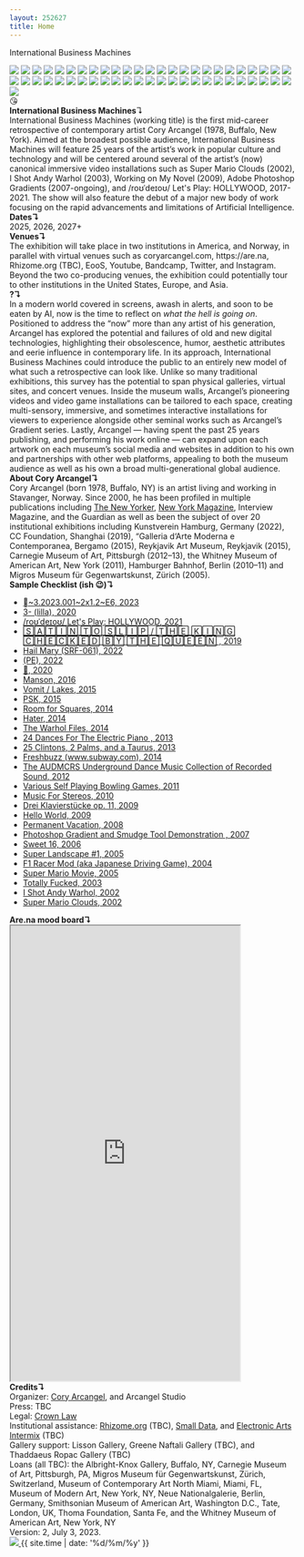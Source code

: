 ```yaml
---
layout: 252627
title: Home
---
```

International Business Machines
<br>
<div class="thumbs">
<a href="https://coryarcangel.com/shows/super-mario-movie"><img src="https://coryarcangel.com/assets/thumbs/DeitchProjects-NewYork-2005-01-install-4-database-ih-thumb.jpg"></a>
<a href="https://coryarcangel.com/shows/the-source"><img src="https://coryarcangel.com/assets/thumbs/the-source-nyabf-2015-09-install-8-website-EK-thumb.jpg"></a>
<a href="https://coryarcangel.com/shows/remind-me-tomorrow"><img src="https://coryarcangel.com/assets/thumbs/remind-me-tomorrow-2021-04-web-ih--ARwk-thumb.jpg"></a>
<a href="https://coryarcangel.com/things-i-made/2021-004"><img src="https://coryarcangel.com/assets/thumbs/rodeo-2021-004-web-ih--PIZX-thumb.jpg"></a>
<a href="https://coryarcangel.com/shows/speakers-going-hammer"><img src="https://coryar-thumb.jpgcangel.com/assets/thumbs/lisson-london-2011-10-install-3-database-KA-thumb.jpg"></a>
<a href="https://coryarcangel.com/shows/century-21"><img src="https://coryarcangel.com/assets/thumbs/c21-2021-03-web-za--PkPx-thumb.jpg"></a>
<a href="https://coryarcangel.com/shows/topline"><img src="https://coryarcangel.com/assets/thumbs/cc-foundation-topline-2019-XX-web-ih--AzKP-thumb.jpg"></a>
<a href="https://coryarcangel.com/things-i-made/2005-021-super-landscape-1"><img src="https://coryarcangel.com/assets/thumbs/super-landscape-2005-021-install-database-migros-unknown-thumb.jpg"></a>
<a href="https://coryarcangel.com/things-i-made/2018-121-untitled"><img src="https://coryarcangel.com/assets/thumbs/untitled-2018-121-db-ug--3efH-thumb.jpg"></a>
<a href="https://coryarcangel.com/things-i-made/2010-023-composition-7"><img src="https://coryarcangel.com/assets/thumbs/composition-7-2010-023-install-database-HBM-thumb.jpg"></a>
<a href="https://coryarcangel.com/shows/mig-29-soviet-fighter-plane-and-clouds"><img src="https://coryarcangel.com/assets/thumbs/Mig-29-Soviet-2005-03-install-database-08-thumb.jpg"></a>
<a href="https://coryarcangel.com/things-i-made/2017-042-photoshop-cs"><img src="https://coryarcangel.com/assets/thumbs/photoshop-cs-2017-042-database-02-thumb.jpg"></a>
<a href="https://coryarcangel.com/things-i-made/2016-076-currentmood"><img src="https://coryarcangel.com/assets/thumbs/currentmood-2016-076-database-dt--F7Kh-thumb.jpg"></a>
<a href="https://coryarcangel.com/things-i-made/2016-052-more-to-explore"><img src="https://coryarcangel.com/assets/thumbs/More-to-Explore-2016-052-database-ih-6-thumb.jpg"></a>
<a href="https://coryarcangel.com/things-i-made/2016-019-30-pour"><img src="https://coryarcangel.com/assets/thumbs/30-pour-2016-019-full-database-JH-thumb.jpg"></a>
<a href="https://coryarcangel.com/things-i-made/2014-040-gravers"><img src="https://coryarcangel.com/assets/thumbs/gravers-2014-040-full-Heart-01-database-SM-thumb.jpg"></a>
<a href="https://coryarcangel.com/shows/topline"><img src="https://coryarcangel.com/assets/thumbs/cc-foundation-topline-2019--web-ih--01Cu-thumb.jpg"></a>
<a href="https://coryarcangel.com/shows/back-off"><img src="https://coryarcangel.com/assets/thumbs/firstsite-2019-05-web-da--mKVx-thumb.jpg"></a>
<a href="https://coryarcangel.com/shows/be-the-first-of-your-friends"><img src="https://coryarcangel.com/assets/thumbs/espace-louis-vuitton-munich-2015-04-install-11-database-CK-thumb.jpg"></a>
<a href="https://coryarcangel.com/shows/this-is-all-so-crazy-everybody-seems-so-famous"><img src="https://coryarcangel.com/assets/thumbs/gamec-bergamo-2015-04-install-1-database-RM-thumb.jpg"></a>
<a href="https://coryarcangel.com/shows/this-is-all-so-crazy-everybody-seems-so-famous"><img src="https://coryarcangel.com/assets/thumbs/gamec-bergamo-2015-04-install-2-database-RM-thumb.jpg"></a>
<a href="https://coryarcangel.com/things-i-made/2015-022-trust-no-bitch"><img src="https://coryarcangel.com/assets/thumbs/trust-no-bitch-2015-022-detail-3-database-EK-thumb.jpg"></a>
<a href="https://coryarcangel.com/shows/acknowledgement-circulation-obscurity-system-ambience"><img src="https://coryarcangel.com/assets/thumbs/rhizome-2014-06-database-install-10-ih-thumb.jpg"></a>
<a href="https://coryarcangel.com/shows/tldr-new-york"><img src="https://coryarcangel.com/assets/thumbs/team-ny-2014-09-install-16-database-thumb.jpg"></a>
<a href="https://coryarcangel.com/things-i-made/2014-046-raw-youth"><img src="https://coryarcangel.com/assets/thumbs/raw-youth-2014-046-install-Heart-01-database-SM-thumb.jpg"></a>
<a href="https://coryarcangel.com/things-i-made/2012-117-express-yourself-clearly"><img src="https://coryarcangel.com/assets/thumbs/express-yourself-clearly-2012-117-full-database-Team-thumb.jpg"></a>
<a href="https://coryarcangel.com/shows/tldr-venice"><img src="https://coryarcangel.com/assets/thumbs/team-venice-2014-09-install-2-database-jm-thumb.jpg"></a>
<a href="https://coryarcangel.com/things-i-made/2014-024-the-warhol-files"><img src="https://coryarcangel.com/assets/thumbs/the-warhol-files-2014-024-digital-database-ih-thumb.jpg"></a>
<a href="https://coryarcangel.com/things-i-made/2013-198-photoshop-cs"><img src="https://coryarcangel.com/assets/thumbs/gradient-carpet-2013-198-install-Heart-01-database-SM-thumb.jpg"></a>
<a href="https://coryarcangel.com/shows/regarding-warhol"><img src="https://coryarcangel.com/assets/thumbs/Warhol-Pittsburgh-2013-02-install-05-database-Warhol_1-thumb.jpg"></a>
<a href="https://coryarcangel.com/shows/speakers-going-hammer"><img src="https://coryarcangel.com/assets/thumbs/lisson-london-2011-10-install-9-database-KA-thumb.jpg"></a>
<a href="https://coryarcangel.com/things-i-made/2011-081-timeless-standards"><img src="https://coryarcangel.com/assets/thumbs/timeless-standards-2011-081-full-cropped-database-KA-thumb.jpg"></a>
<a href="https://coryarcangel.com/things-i-made/2011-020-another-5-minute-romp-thru-the-ip"><img src="https://coryarcangel.com/assets/thumbs/romp-ip-2011-020-still-1-database-ih-thumb.jpg"></a>
<a href="https://coryarcangel.com/things-i-made/2011-009-various-self-playing-bowling-games"><img src="https://coryarcangel.com/assets/thumbs/BarbicanCurve-London-2011-02-install-4-database-EW-thumb.jpg"></a>
<a href="https://coryarcangel.com/things-i-made/2007-013-photoshop-gradient-and-smudge-tool-demonstration"><img src="https://coryarcangel.com/assets/thumbs/photoshop-smudge-2007-013-digital-database-ih-thumb.jpg"></a>
<a href="https://coryarcangel.com/things-i-made/2009-003-dreiklavierstucke-op-11"><img src="https://coryarcangel.com/assets/thumbs/drei-klavierstucke-2009-003-still-6-database-ih-thumb.jpg"></a>
<a href="https://coryarcangel.com/things-i-made/2009-036-hello-world"><img src="https://coryarcangel.com/assets/thumbs/hello-world-2009-036-digital-database-ih-thumb.jpg"></a>
<a href="https://coryarcangel.com/shows/flying-foxes"><img src="https://coryarcangel.com/assets/thumbs/flying-foxes-2022-011-web-fd--3CVG-thumb.jpg"></a>
<a href="https://coryarcangel.com/things-i-made/2010-021-bronzer-flash"><img src="https://coryarcangel.com/assets/thumbs/bronzer-flash-2010-021-disc-database-ih-thumb.jpg"></a>
<a href="https://coryarcangel.com/things-i-made/2010-045-photoshop-cs"><img src="https://coryarcangel.com/assets/thumbs/photoshop-2010-045-full-cropped-database-ropac-thumb.jpg"></a>
<a href="https://coryarcangel.com/things-i-made/2010-076-sports-products"><img src="https://coryarcangel.com/assets/thumbs/sports-products-2010-076-full-database-ropac_1-thumb.jpg"></a>
<a href="https://coryarcangel.com/things-i-made/2010-089-timeless-standards-4"><img src="https://coryarcangel.com/assets/thumbs/timeless-standards-2010-089-full-cropped-database-ropac-thumb.jpg"></a>
<a href="https://coryarcangel.com/shows/image-is-everything"><img src="https://coryarcangel.com/assets/thumbs/Ropac-Paris-2010-11-install-2-database-GR-thumb.jpg"></a>
<a href="https://coryarcangel.com/shows/sharjah-biennial-leaving-the-echo-chamber"><img src="https://coryarcangel.com/assets/thumbs/destroyed-jeans-2018-125-db-saf--wbBE-thumb.jpg"></a>
<a href="https://coryarcangel.com/things-i-made/2003-001-totally-fucked"><img src="https://coryarcangel.com/assets/thumbs/fucked-2003-001-still-2-database-ih-thumb.jpg"></a>
<a href="https://coryarcangel.com/things-i-made/2018-006-cats"><img src="https://coryarcangel.com/assets/thumbs/cats-2018-006-full-database-ih-1-1038-thumb.jpg"></a>
<a href="https://coryarcangel.com/things-i-made/2002-002-i-shot-andy-warhol"><img src="https://coryarcangel.com/assets/thumbs/i-shot-andy-2002-002-install-1-database-ih-thumb.jpg"></a>
<a href="https://coryarcangel.com/things-i-made/2004-002-f1-racer-mod"><img src="https://coryarcangel.com/assets/thumbs/f1-racer-2004-002-screen-shot-2-database-ih-thumb.jpg"></a>
<a href="https://coryarcangel.com/shows/liste"><img src="https://coryarcangel.com/assets/thumbs/Liste-2004-install-database-team-02-thumb.jpg"></a>
<a href="https://coryarcangel.com/things-i-made/2020-075"><img src="https://coryarcangel.com/assets/thumbs/rtyi-2020-075-web-ih--vLLX-thumb.jpg"></a>
<a href="https://coryarcangel.com/things-i-made/2022-057"><img src="https://coryarcangel.com/assets/thumbs/~3-2022-057-web-sa--0W0V-thumb.jpg"></a>
</div>
<div class="TXT">
😘
<br>
<b>International Business Machines</b>↴
<br>
International Business Machines (working title) is the first mid-career retrospective of contemporary artist Cory Arcangel (1978, Buffalo, New York). Aimed at the broadest possible audience, International Business Machines will feature 25 years of the artist’s work in popular culture and technology and will be centered around several of the artist’s (now) canonical immersive video installations such as Super Mario Clouds (2002), I Shot Andy Warhol (2003), Working on My Novel (2009), Adobe Photoshop Gradients (2007-ongoing), and /roʊˈdeɪoʊ/ Let's Play: HOLLYWOOD, 2017-2021. The show will also feature the debut of a major new body of work focusing on the rapid advancements and limitations of Artificial Intelligence.
<br>
<b>Dates↴</b>
<br>
2025, 2026, 2027+
<br>
<b>Venues↴</b>
<br>
The exhibition will take place in two institutions in America, and Norway, in parallel with virtual venues such as coryarcangel.com, https://are.na, Rhizome.org (TBC), EooS, Youtube, Bandcamp, Twitter, and Instagram. Beyond the two co-producing venues, the exhibition could potentially tour to other institutions in the United States, Europe, and Asia.
<br>
<b>?↴</b>
<br>
In a modern world covered in screens, awash in alerts, and soon to be eaten by AI, now is the time to reflect on <i>what the hell is going on</i>. Positioned to address the “now” more than any artist of his generation, Arcangel has explored the potential and failures of old and new digital technologies, highlighting their obsolescence, humor, aesthetic attributes and eerie influence in contemporary life. In its approach, International Business Machines could introduce the public to an entirely new model of what such a retrospective can look like. Unlike so many traditional exhibitions, this survey has the potential to span physical galleries, virtual sites, and concert venues. Inside the museum walls, Arcangel’s pioneering videos and video game installations can be tailored to each space, creating multi-sensory, immersive, and sometimes interactive installations for viewers to experience alongside other seminal works such as Arcangel’s Gradient series. Lastly, Arcangel — having spent the past 25 years publishing, and performing his work online — can expand upon each artwork on each museum’s social media and websites in addition to his own and partnerships with other web platforms, appealing to both the museum audience as well as his own a broad multi-generational global audience.
<br>
<b>About Cory Arcangel↴</b>
<br> 	
Cory Arcangel (born 1978, Buffalo, NY) is an artist living and working in Stavanger, Norway. Since 2000, he has been profiled in multiple publications including <a href="https://www.newyorker.com/magazine/2011/05/30/futurism">The New Yorker</a>, <a href="https://nymag.com/arts/art/features/cory-arcangel-2011-5/">New York Magazine</a>, Interview Magazine, and the Guardian as well as been the subject of over 20 institutional exhibitions including Kunstverein Hamburg, Germany (2022), CC Foundation, Shanghai (2019), “Galleria d‘Arte Moderna e Contemporanea, Bergamo (2015), Reykjavik Art Museum, Reykjavik (2015), Carnegie Museum of Art, Pittsburgh (2012–13), the Whitney Museum of American Art, New York (2011), Hamburger Bahnhof, Berlin (2010–11) and Migros Museum für Gegenwartskunst, Zürich (2005).
<br>
<b>Sample Checklist (ish 😉)↴</b>
<br>
<ul>
<li>
<a href="https://coryarcangel.com/things-i-made/2023-001">
~3.2023.001~2x1.2~E6, 2023
</a>
</li>
<li>
<a href="https://coryarcangel.com/things-i-made/2020-041-illa">
3- (lilla), 2020
</a>
</li>
<li>
<a href="https://coryarcangel.com/things-i-made/2017-006-rodeo-performance" style="pointer-events: none;">
/roʊˈdeɪoʊ/ Let's Play: HOLLYWOOD, 2021
</a>
</li>
<li>
<a href="https://coryarcangel.com/things-i-made/2019-063-satin-to-slip">
🅂🄰🅃🄸🄽 🅃🄾 🅂🄻🄸🄿 / 🅃🄷🄴 🄺🄸🄽🄶 🄲🄷🄴🄲🄺🄴🄳 🄱🅈 🅃🄷🄴 🅀🅄🄴🄴🄽 , 2019
</a>
</li>
<li>
<a href="https://coryarcangel.com/things-i-made/2022-015">
Hail Mary (SRF-061), 2022
</a>
</li>
<li>
<a href="https://coryarcangel.com/things-i-made/2022-047">
(PE), 2022
</a>
</li>
<li>
<a href="https://coryarcangel.com/things-i-made/2020-008-grin">
🤗, 2020
</a>
</li>
<li>
<a href="https://coryarcangel.com/things-i-made/2016-025-manson">
Manson, 2016
</a>
</li>
<li>
<a href="https://coryarcangel.com/things-i-made/2015-064-vomit-lakes">
Vomit / Lakes, 2015
</a>
</li>
<li>
<a href="https://coryarcangel.com/things-i-made/2014-146-psk">
PSK, 2015
</a>
</li>
<li>
<a href="https://coryarcangel.com/things-i-made/2014-121-room-for-squares">
Room for Squares, 2014
</a>
</li>
<li>
<a href="https://coryarcangel.com/things-i-made/2014-041-hater">
Hater, 2014
</a>
</li>
<li>
<a href="https://coryarcangel.com/things-i-made/2014-024-the-warhol-files">
The Warhol Files, 2014
</a>
</li>
<li>
<a href="https://coryarcangel.com/things-i-made/2013-218-24-dances-for-the-electric-piano">
24 Dances For The Electric Piano , 2013
</a>
</li>
<li>
<a href="https://coryarcangel.com/things-i-made/2013-206-25-clintons-2-palms-and-a-taurus">
25 Clintons, 2 Palms, and a Taurus, 2013
</a>
</li>
<li>
<a href="https://coryarcangel.com/things-i-made/2013-169-freshbuzz">
Freshbuzz (www.subway.com), 2014
</a>
</li>
<li>
<a href="https://coryarcangel.com/things-i-made/2011-156-audmcrs-installation">
The AUDMCRS Underground Dance Music Collection of Recorded Sound, 2012
</a>
</li>
<li>
<a href="https://coryarcangel.com/things-i-made/2011-009-various-self-playing-bowling-games">
Various Self Playing Bowling Games, 2011
</a>
</li>
<li>
<a href="https://coryarcangel.com/things-i-made/2010-025-music-for-stereos">
Music For Stereos, 2010
</a>
</li>
<li>
<a href="https://coryarcangel.com/things-i-made/2009-003-dreiklavierstucke-op-11">
Drei Klavierstücke op. 11, 2009
</a>
</li>
<li>
<a href="https://coryarcangel.com/things-i-made/2009-034-hello-world">
Hello World, 2009
</a>
</li>
<li>
<a href="https://coryarcangel.com/things-i-made/2008-003-permanent-vacation">
Permanent Vacation, 2008
</a>
</li>
<li>
<a href="https://coryarcangel.com/things-i-made/2007-013-photoshop-gradient-and-smudge-tool-demonstration">
Photoshop Gradient and Smudge Tool Demonstration , 2007
</a>
</li>
<li>
<a href="https://coryarcangel.com/things-i-made/2006-001-sweet16">
Sweet 16, 2006
</a>
</li>
<li>
<a href="https://coryarcangel.com/things-i-made/2005-021-super-landscape-1">
Super Landscape #1, 2005
</a>
</li>
<li>
<a href="https://coryarcangel.com/things-i-made/2004-002-f1-racer-mod">
F1 Racer Mod (aka Japanese Driving Game), 2004
</a>
</li>
<li>
<a href="https://coryarcangel.com/things-i-made/2005-001-super-mario-movie">
Super Mario Movie, 2005
</a>
</li>
<li>
<a href="https://coryarcangel.com/things-i-made/2003-001-totally-fucked">
Totally Fucked, 2003
</a>
</li>
<li>
<a href="https://coryarcangel.com/things-i-made/2002-002-i-shot-andy-warhol">
I Shot Andy Warhol, 2002
</a>
</li>
<li>
<a href="https://coryarcangel.com/things-i-made/2002-001-super-mario-clouds">
Super Mario Clouds, 2002
</a>
</li>
</ul> 
<b>Are.na mood board↴</b>
<br>
<iframe width="80%" height="800" src="https://www.are.na/share/wknGTTg" title="International Business Machines"></iframe>
<br>
<b>Credits↴</b>
<br>
Organizer: <a href="https://coryarcangel.com/">Cory Arcangel</a>, and Arcangel Studio<br>
Press: TBC<br>
Legal: <a href="https://crownlaw.se/">Crown Law</a><br>
Institutional assistance: <a href="https://rhizome.org">Rhizome.org</a> (TBC), <a href="https://smalldata.industries/">Small Data</a>, and <a href="https://eai.org">Electronic Arts Intermix</a> (TBC)<br>
Gallery support: Lisson Gallery, Greene Naftali Gallery (TBC), and Thaddaeus Ropac Gallery (TBC)
<br>
Loans (all TBC): the Albright-Knox Gallery, Buffalo, NY, Carnegie Museum of Art, Pittsburgh, PA, Migros Museum für Gegenwartskunst, Zürich, Switzerland, Museum of Contemporary Art North Miami, Miami, FL, Museum of Modern Art, New York, NY, Neue Nationalgalerie, Berlin, Germany, Smithsonian Museum of American Art, Washington D.C., Tate, London, UK, Thoma Foundation, Santa Fe, and the Whitney Museum of American Art, New York, NY
<br>
Version: 2, July 3, 2023.
<br>
</div>
<!-- <a href="{{ site.url }}"> -->
<a href="Cory-Arcangel-IBM-2.pdf">
<img src="{{ site.url }}/assets/print-icon.svg" class="fix_img"/>
</a>
{{ site.time | date: '%d/%m/%y' }}